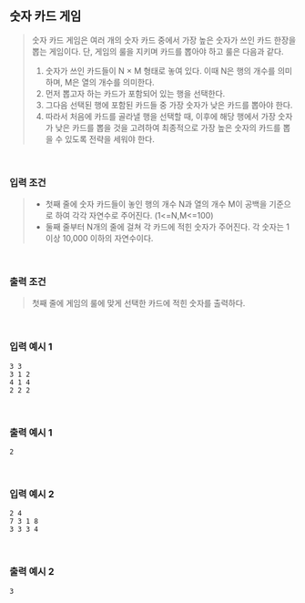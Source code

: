 ## 숫자 카드 게임

> 숫자 카드 게임은 여러 개의 숫자 카드 중에서 가장 높은 숫자가 쓰인 카드 한장을 뽑는 게임이다. 단, 게임의 룰을 지키며 카드를 뽑아야 하고 룰은 다음과 같다.
>
> 1.  숫자가 쓰인 카드들이 N × M 형태로 놓여 있다. 이때 N은 행의 개수를 의미하며, M은 열의 개수를 의미한다.
> 2.  먼저 뽑고자 하는 카드가 포함되어 있는 행을 선택한다.
> 3.  그다음 선택된 행에 포함된 카드들 중 가장 숫자가 낮은 카드를 뽑아야 한다.
> 4.  따라서 처음에 카드를 골라낼 행을 선택할 때, 이후에 해당 행에서 가장 숫자가 낮은 카드를 뽑을 것을 고려하여 최종적으로 가장 높은 숫자의 카드를 뽑을 수 있도록 전략을 세워야 한다.

<br>

### 입력 조건

> - 첫째 줄에 숫자 카드들이 놓인 행의 개수 N과 열의 개수 M이 공백을 기준으로 하여 각각 자연수로 주어진다. (1<=N,M<=100)
> - 둘째 줄부터 N개의 줄에 걸쳐 각 카드에 적힌 숫자가 주어진다. 각 숫자는 1이상 10,000 이하의 자연수이다.

<br>

### 출력 조건

> 첫째 줄에 게임의 룰에 맞게 선택한 카드에 적힌 숫자를 출력하다.

<br>

### 입력 예시 1

```
3 3
3 1 2
4 1 4
2 2 2
```

<br>

### 출력 예시 1

```
2
```

<br>

### 입력 예시 2

```
2 4
7 3 1 8
3 3 3 4
```

<br>

### 출력 예시 2

```
3
```
